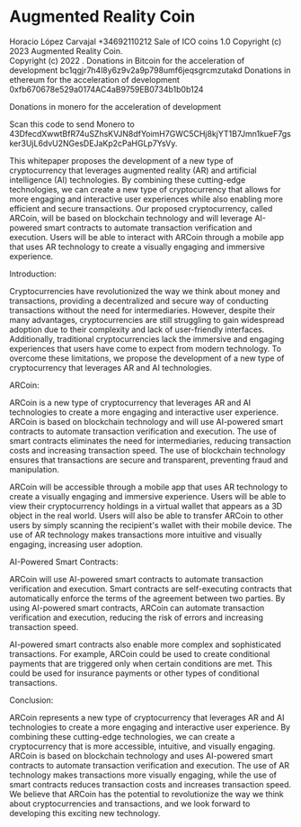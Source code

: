 # Augmented Reality Coin
Horacio López Carvajal +34692110212
Sale of ICO coins 1.0
Copyright (c) 2023 Augmented Reality Coin.  
Copyright (c) 2022 .
Donations in Bitcoin for the acceleration of development
bc1qgjr7h4l8y6z9v2a9p798umf6jeqsgrcmzutakd
Donations in ethereum for the acceleration of development
0xfb670678e529a0174AC4aB9759EB0734b1b0b124

Donations in monero for the acceleration of development

Scan this code to send Monero to 43DfecdXwwtBfR74uSZhsKVJN8dfYoimH7GWC5CHj8kjYT1B7Jmn1kueF7gsker3UjL6dvU2NGesDEJaKp2cPaHGLp7YsVy.

This whitepaper proposes the development of a new type of cryptocurrency that leverages augmented reality (AR) and artificial intelligence (AI) technologies. By combining these cutting-edge technologies, we can create a new type of cryptocurrency that allows for more engaging and interactive user experiences while also enabling more efficient and secure transactions. Our proposed cryptocurrency, called ARCoin, will be based on blockchain technology and will leverage AI-powered smart contracts to automate transaction verification and execution. Users will be able to interact with ARCoin through a mobile app that uses AR technology to create a visually engaging and immersive experience.

Introduction:

Cryptocurrencies have revolutionized the way we think about money and transactions, providing a decentralized and secure way of conducting transactions without the need for intermediaries. However, despite their many advantages, cryptocurrencies are still struggling to gain widespread adoption due to their complexity and lack of user-friendly interfaces. Additionally, traditional cryptocurrencies lack the immersive and engaging experiences that users have come to expect from modern technology. To overcome these limitations, we propose the development of a new type of cryptocurrency that leverages AR and AI technologies.

ARCoin:

ARCoin is a new type of cryptocurrency that leverages AR and AI technologies to create a more engaging and interactive user experience. ARCoin is based on blockchain technology and will use AI-powered smart contracts to automate transaction verification and execution. The use of smart contracts eliminates the need for intermediaries, reducing transaction costs and increasing transaction speed. The use of blockchain technology ensures that transactions are secure and transparent, preventing fraud and manipulation.

ARCoin will be accessible through a mobile app that uses AR technology to create a visually engaging and immersive experience. Users will be able to view their cryptocurrency holdings in a virtual wallet that appears as a 3D object in the real world. Users will also be able to transfer ARCoin to other users by simply scanning the recipient's wallet with their mobile device. The use of AR technology makes transactions more intuitive and visually engaging, increasing user adoption.

AI-Powered Smart Contracts:

ARCoin will use AI-powered smart contracts to automate transaction verification and execution. Smart contracts are self-executing contracts that automatically enforce the terms of the agreement between two parties. By using AI-powered smart contracts, ARCoin can automate transaction verification and execution, reducing the risk of errors and increasing transaction speed.

AI-powered smart contracts also enable more complex and sophisticated transactions. For example, ARCoin could be used to create conditional payments that are triggered only when certain conditions are met. This could be used for insurance payments or other types of conditional transactions.

Conclusion:

ARCoin represents a new type of cryptocurrency that leverages AR and AI technologies to create a more engaging and interactive user experience. By combining these cutting-edge technologies, we can create a cryptocurrency that is more accessible, intuitive, and visually engaging. ARCoin is based on blockchain technology and uses AI-powered smart contracts to automate transaction verification and execution. The use of AR technology makes transactions more visually engaging, while the use of smart contracts reduces transaction costs and increases transaction speed. We believe that ARCoin has the potential to revolutionize the way we think about cryptocurrencies and transactions, and we look forward to developing this exciting new technology.
